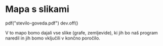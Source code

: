 # Mapa s slikami


pdf("stevilo-goveda.pdf")
dev.off()


V to mapo bomo dajali vse slike (grafe, zemljevide), ki jih bo naš program
naredil in jih bomo vključili v končno poročilo.
